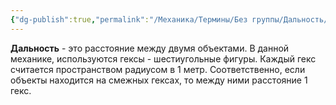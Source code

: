 ```yaml
---
{"dg-publish":true,"permalink":"/Механика/Термины/Без группы/Дальность/","noteIcon":"","created":"2025-08-21T13:47:45.207+03:00","updated":"2025-09-24T17:30:19.324+03:00"}
---
```




**Дальность** - это расстояние между двумя объектами. В данной механике, используются гексы - шестиугольные фигуры. Каждый гекс считается пространством радиусом в 1 метр. Соответственно, если объекты находится на смежных гексах, то между ними расстояние 1 гекс. 
